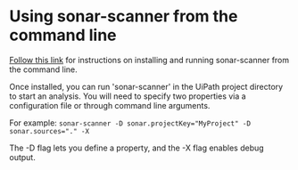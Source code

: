 # Using sonar-scanner from the command line

[Follow this link](https://docs.sonarqube.org/display/SCAN/Analyzing+with+SonarQube+Scanner) for instructions on installing and running sonar-scanner from the command line.

Once installed, you can run 'sonar-scanner' in the UiPath project directory to start an analysis. You will need to specify two properties via a configuration file or through command line arguments.

For example:
`sonar-scanner -D sonar.projectKey="MyProject" -D sonar.sources="." -X`

The -D flag lets you define a property, and the -X flag enables debug output.